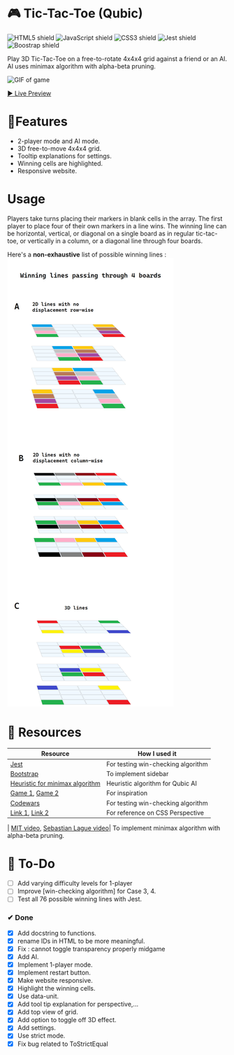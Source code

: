 # 🎮 Tic-Tac-Toe (Qubic)
![HTML5 shield](https://img.shields.io/badge/-HTML5-blue)
![JavaScript shield](https://img.shields.io/badge/-JavaScript-yellow)
![CSS3 shield](https://img.shields.io/badge/-CSS3-orange)
![Jest shield](https://img.shields.io/badge/-Jest-red)
![Boostrap shield](https://img.shields.io/badge/Bootstrap-5.2.2-brightgreen)

Play 3D Tic-Tac-Toe on a free-to-rotate 4x4x4 grid against a friend or an AI. AI uses minimax algorithm with alpha-beta pruning.

![GIF of game](assets/ttt.gif)

[▶ Live Preview](https://creme332.github.io/my-odin-projects/tic-tac-toe/)

# 🚀Features
- 2-player mode and AI mode.
- 3D free-to-move 4x4x4 grid.
- Tooltip explanations for settings.
- Winning cells are highlighted.
- Responsive website.

# Usage

Players take turns placing their markers in blank cells in the array. The first player to place four of their own markers in a line wins. The winning line can be horizontal, vertical, or diagonal on a single board as in regular tic-tac-toe, or vertically in a column, or a diagonal line through four boards. 

Here's a **non-exhaustive** list of possible winning lines :
![A diagram showing all possible lines which passes thrugh exactly 4 boards](assets/wins.png)


# 📌 Resources

Resource | How I used it
---|---
[Jest](https://jestjs.io/docs/getting-started)  | For testing win-checking algorithm
[Bootstrap](https://getbootstrap.com/docs/5.2/getting-started/introduction/) | To implement sidebar
[Heuristic for minimax algorithm](https://github.com/ghorned/Qubic#heuristic) | Heuristic algorithm for Qubic AI
[Game 1](https://www.mathsisfun.com/games/foursight-3d-tic-tac-toe.html), [Game 2](https://github.com/klimbin/Qubic) | For inspiration
[Codewars](https://www.codewars.com/kata/5aa67541373c2e69a20000c9) | For testing win-checking algorithm
 [Link 1](https://css-tricks.com/how-css-perspective-works/), [Link 2](https://3dtransforms.desandro.com/perspective)| For reference on CSS Perspective
  | 
[MIT video](https://www.youtube.com/watch?v=STjW3eH0Cik&ab_channel=MITOpenCourseWare), [Sebastian Lague video](https://www.youtube.com/watch?v=l-hh51ncgDI&t=142s&ab_channel=SebastianLague)| To implement minimax algorithm with alpha-beta pruning.

# 🔨 To-Do
- [ ] Add varying difficulty levels for 1-player
- [ ] Improve [win-checking algorithm] for Case 3, 4.
- [ ] Test all 76 possible winning lines with Jest.

### ✔ Done
- [x] Add docstring to functions.
- [x] rename IDs in HTML to be more meaningful.
- [x] Fix : cannot toggle transparency properly midgame
- [x] Add AI.
- [x] Implement 1-player mode.
- [x] Implement restart button.
- [x] Make website responsive.
- [x] Highlight the winning cells. 
- [x] Use data-unit.
- [x] Add tool tip explanation for perspective,...
- [x] Add top view of grid.
- [x] Add option to toggle off 3D effect.
- [x] Add settings.
- [x] Use strict mode.
- [x] Fix bug related to ToStrictEqual
